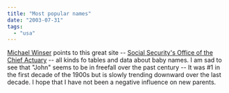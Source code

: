 ```yaml
---
title: "Most popular names"
date: "2003-07-31"
tags: 
  - "usa"
---
```


[Michael Winser](http://michaelw.net/Articles/Babynames.html) points to this great site -- [Social Security's Office of the Chief Actuary](http://www.ssa.gov/OACT/babynames/ "Social Security's Office of the Chief Actuary") -- all kinds fo tables and data about baby names. I am sad to see that "John" seems to be in freefall over the past century -- It was #1 in the first decade of the 1900s but is slowly trending downward over the last decade. I hope that I have not been a negative influence on new parents.
